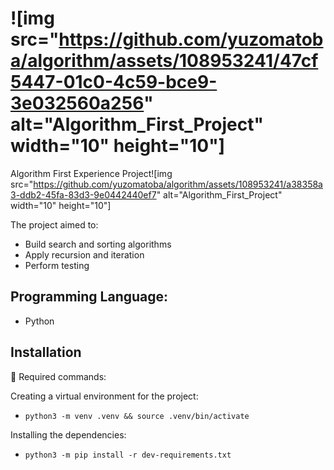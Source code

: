 # ![img src="https://github.com/yuzomatoba/algorithm/assets/108953241/47cf5447-01c0-4c59-bce9-3e032560a256" alt="Algorithm_First_Project" width="10" height="10"]
Algorithm First Experience Project![img src="https://github.com/yuzomatoba/algorithm/assets/108953241/a38358a3-ddb2-45fa-83d3-9e0442440ef7" alt="Algorithm_First_Project" width="10" height="10"]




The project aimed to:
- Build search and sorting algorithms
- Apply recursion and iteration
- Perform testing

## Programming Language:
- Python


## Installation

🤖 Required commands:

Creating a virtual environment for the project:

* `python3 -m venv .venv && source .venv/bin/activate`

Installing the dependencies:

* `python3 -m pip install -r dev-requirements.txt`
